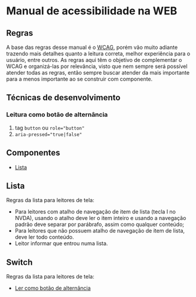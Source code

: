 # Manual de acessibilidade na WEB

## Regras

A base das regras desse manual é o [WCAG](https://www.w3c.br/traducoes/wcag/wcag21-pt-BR/), porém vão muito adiante trazendo mais detalhes quanto a leitura correta, melhor experiência para o usuário, entre outros. As regras aqui têm o objetivo de complementar o WCAG e organizá-las por relevância, visto que nem sempre será possível atender todas as regras, então sempre buscar atender da mais importante para a menos importante ao se construir com componente.

## Técnicas de desenvolvimento

###  <a name="leitura-como-botão-de-alternância"></a> Leitura como botão de alternância

1. tag `button` ou `role="button"`
2. `aria-pressed="true|false"`

## Componentes

- [Lista](#lista)

## <a name="lista"></a>Lista

Regras da lista para leitores de tela:

- Para leitores com atalho de navegação de item de lista (tecla I no NVDA), usando o atalho deve ler o item inteiro e usando a navegação padrão deve separar por parábrafo, assim como qualquer conteúdo;
- Para leitores que não possuem atalho de navegação de item de lista, deve ler todo conteúdo.
- Leitor informar que entrou numa lista.

## <a name="switch"></a>Switch

Regras da lista para leitores de tela:

- [Ler como botão de alternância](leitura-como-botão-de-alternância)
